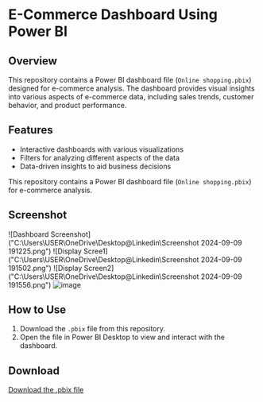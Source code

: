 # E-Commerce Dashboard Using Power BI

## Overview
This repository contains a Power BI dashboard file (`Online shopping.pbix`) designed for e-commerce analysis. The dashboard provides visual insights into various aspects of e-commerce data, including sales trends, customer behavior, and product performance.

## Features
- Interactive dashboards with various visualizations
- Filters for analyzing different aspects of the data
- Data-driven insights to aid business decisions

This repository contains a Power BI dashboard file (`Online shopping.pbix`) for e-commerce analysis.

## Screenshot
![Dashboard Screenshot]("C:\Users\USER\OneDrive\Desktop\@Linkedin\Screenshot 2024-09-09 191225.png")
![Display Scree1]("C:\Users\USER\OneDrive\Desktop\@Linkedin\Screenshot 2024-09-09 191502.png")
![Display Screen2]("C:\Users\USER\OneDrive\Desktop\@Linkedin\Screenshot 2024-09-09 191556.png")
![image](https://github.com/user-attachments/assets/3922be08-38d7-48b6-ab8b-cfe38fcfe3e6)


## How to Use
1. Download the `.pbix` file from this repository.
2. Open the file in Power BI Desktop to view and interact with the dashboard.

## Download
[Download the .pbix file](Online%20shopping.pbix)
